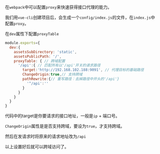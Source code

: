 在`webpack`中可以配置`proxy`来快速获得接口代理的能力。

我们用`vue-cli`创建项目后，会生成一个`config/index.js`的文件，在`index.js`中配置`proxy`。

在`dev`属性下配置`proxyTable`

```javascript
module.exports={
  dev:{
    assetsSubDirectory: 'static',
    assetsPublicPath: '/',
    proxyTable: { // 跨域配置
      '/api':{ // 匹配所有以'/api'开关的请求路径
        target:'http://192.168.102.188:9091', // 代理目标的基础路径
        ChangeOrigin:true,// 支持跨域
        pathRewrite:{// 重写路径：去掉路径中开头的'/api'}
          '^/api':''
        }
      }
    }
  }
}
```



代码中的target是你要请求的接口地址，一般是`ip` + 端口号。

`ChangeOrigin`属性是是否支持跨域，要设为`true`，才支持跨域。

然后在发请求时将原来的请求地址改为`/api`

以上设置好后就可以跨域访问了。
